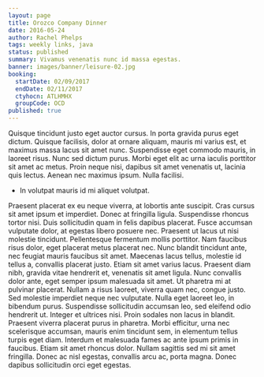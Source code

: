 ```yaml
---
layout: page
title: Orozco Company Dinner
date: 2016-05-24
author: Rachel Phelps
tags: weekly links, java
status: published
summary: Vivamus venenatis nunc id massa egestas.
banner: images/banner/leisure-02.jpg
booking:
  startDate: 02/09/2017
  endDate: 02/11/2017
  ctyhocn: ATLHMHX
  groupCode: OCD
published: true
---
```

Quisque tincidunt justo eget auctor cursus. In porta gravida purus eget dictum. Quisque facilisis, dolor at ornare aliquam, mauris mi varius est, et maximus massa lacus sit amet nunc. Suspendisse eget commodo mauris, in laoreet risus. Nunc sed dictum purus. Morbi eget elit ac urna iaculis porttitor sit amet ac metus. Proin neque nisi, dapibus sit amet venenatis ut, lacinia quis lectus. Aenean nec maximus ipsum. Nulla facilisi.

* In volutpat mauris id mi aliquet volutpat.

Praesent placerat ex eu neque viverra, at lobortis ante suscipit. Cras cursus sit amet ipsum et imperdiet. Donec at fringilla ligula. Suspendisse rhoncus tortor nisi. Duis sollicitudin quam in felis dapibus placerat. Fusce accumsan vulputate dolor, at egestas libero posuere nec. Praesent ut lacus ut nisi molestie tincidunt. Pellentesque fermentum mollis porttitor. Nam faucibus risus dolor, eget placerat metus placerat nec. Nunc blandit tincidunt ante, nec feugiat mauris faucibus sit amet. Maecenas lacus tellus, molestie id tellus a, convallis placerat justo. Etiam sit amet varius lacus. Praesent diam nibh, gravida vitae hendrerit et, venenatis sit amet ligula. Nunc convallis dolor ante, eget semper ipsum malesuada sit amet.
Ut pharetra mi at pulvinar placerat. Nullam a risus laoreet, viverra quam nec, congue justo. Sed molestie imperdiet neque nec vulputate. Nulla eget laoreet leo, in bibendum purus. Suspendisse sollicitudin accumsan leo, sed eleifend odio hendrerit ut. Integer et ultrices nisi. Proin sodales non lacus in blandit. Praesent viverra placerat purus in pharetra. Morbi efficitur, urna nec scelerisque accumsan, mauris enim tincidunt sem, in elementum tellus turpis eget diam. Interdum et malesuada fames ac ante ipsum primis in faucibus. Etiam sit amet rhoncus dolor. Nullam sagittis sed mi sit amet fringilla. Donec ac nisl egestas, convallis arcu ac, porta magna. Donec dapibus sollicitudin orci eget egestas.
